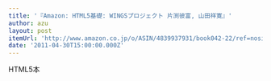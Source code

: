 ```yaml
---
title: '『Amazon: HTML5基礎: WINGSプロジェクト 片渕彼富, 山田祥寛』'
author: azu
layout: post
itemUrl: 'http://www.amazon.co.jp/o/ASIN/4839937931/book042-22/ref=nosim'
date: '2011-04-30T15:00:00.000Z'
---
```

HTML5本
